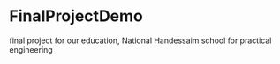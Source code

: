 # FinalProjectDemo
final project for our education, National Handessaim school for practical engineering 



